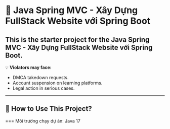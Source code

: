 # 🚀 Java Spring MVC - Xây Dựng FullStack Website với Spring Boot

This is the **starter project** for the **Java Spring MVC - Xây Dựng FullStack Website với Spring Boot**.
---
💡 **Violators may face:**  
- DMCA takedown requests.  
- Account suspension on learning platforms.  
- Legal action in serious cases.  


---

## 📖 How to Use This Project?

=== Môi trường chạy dự án: Java 17
